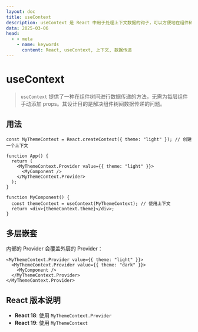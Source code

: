 ```yaml
---
layout: doc
title: useContext
description: useContext 是 React 中用于处理上下文数据的钩子，可以方便地在组件树间传递数据。
data: 2025-03-06
head:
  - - meta
    - name: keywords
      content: React, useContext, 上下文, 数据传递
---
```


# useContext

> `useContext` 提供了一种在组件树间进行数据传递的方法，无需为每层组件手动添加 props。其设计目的是解决组件树间数据传递的问题。

## 用法

```tsx
const MyThemeContext = React.createContext({ theme: "light" }); // 创建一个上下文

function App() {
  return (
    <MyThemeContext.Provider value={{ theme: "light" }}>
      <MyComponent />
    </MyThemeContext.Provider>
  );
}

function MyComponent() {
  const themeContext = useContext(MyThemeContext); // 使用上下文
  return <div>{themeContext.theme}</div>;
}
```

## 多层嵌套

内部的 Provider 会覆盖外层的 Provider：

```tsx
<MyThemeContext.Provider value={{ theme: "light" }}>
  <MyThemeContext.Provider value={{ theme: "dark" }}>
    <MyComponent />
  </MyThemeContext.Provider>
</MyThemeContext.Provider>
```

## React 版本说明

- **React 18**: 使用 `MyThemeContext.Provider`
- **React 19**: 使用 `MyThemeContext`
